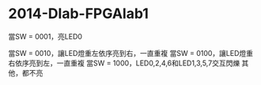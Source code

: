 2014-Dlab-FPGAlab1
==================
當SW = 0001，亮LED0

當SW = 0010，讓LED燈重左依序亮到右，一直重複
當SW = 0100，讓LED燈重右依序亮到左，一直重複
當SW = 1000，LED0,2,4,6和LED1,3,5,7交互閃爍
其他，都不亮
